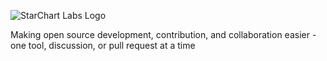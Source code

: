 ![StarChart Labs Logo](https://raw.githubusercontent.com/StarChart-Labs/branding/master/starchart-labs/logo.png)


Making open source development, contribution, and collaboration easier - one tool, discussion, or pull request at a time
